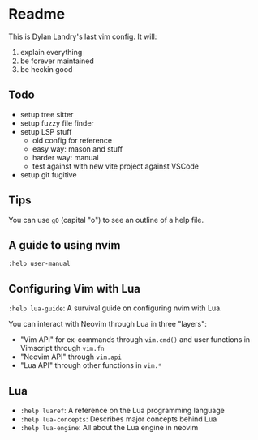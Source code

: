 # Readme

This is Dylan Landry's last vim config. It will:

1. explain everything
1. be forever maintained
1. be heckin good

## Todo

- setup tree sitter
- setup fuzzy file finder
- setup LSP stuff
	- old config for reference
	- easy way: mason and stuff
	- harder way: manual
	- test against with new vite project against VSCode
- setup git fugitive

## Tips

You can use `gO` (capital "o") to see an outline of a help file.

## A guide to using nvim

`:help user-manual`

## Configuring Vim with Lua

`:help lua-guide`: A survival guide on configuring nvim with Lua.

You can interact with Neovim through Lua in three "layers":

- "Vim API" for ex-commands through `vim.cmd()` and user functions in Vimscript through `vim.fn`
- "Neovim API" through `vim.api`
- "Lua API" through other functions in `vim.*`

## Lua

- `:help luaref`: A reference on the Lua programming language
- `:help lua-concepts`: Describes major concepts behind Lua
- `:help lua-engine`: All about the Lua engine in neovim
